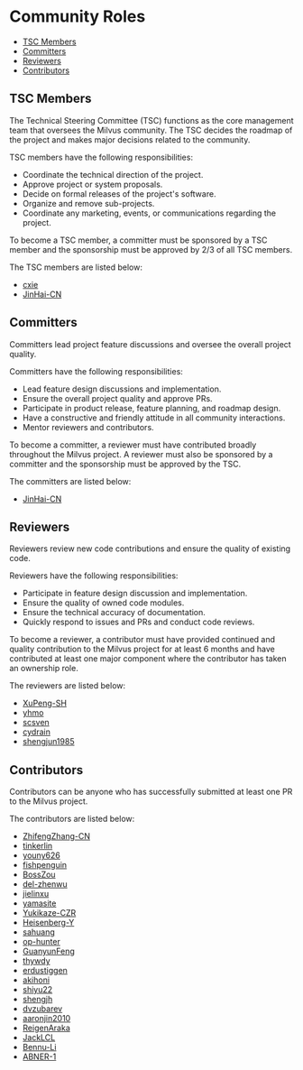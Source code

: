 # Community Roles

<!-- TOC -->

-   [TSC Members](#tsc-members)
-   [Committers](#committers)
-   [Reviewers](#reviewers)
-   [Contributors](#contributors)

<!-- /TOC -->

## TSC Members

The Technical Steering Committee (TSC) functions as the core management team that oversees the Milvus community. The TSC decides the roadmap of the project and makes major decisions related to the community.

TSC members have the following responsibilities:

-   Coordinate the technical direction of the project.
-   Approve project or system proposals.
-   Decide on formal releases of the project's software.
-   Organize and remove sub-projects.
-   Coordinate any marketing, events, or communications regarding the project.

To become a TSC member, a committer must be sponsored by a TSC member and the sponsorship must be approved by 2/3 of all TSC members.

The TSC members are listed below:

-   [cxie](https://github.com/cxie)
-   [JinHai-CN](https://github.com/JinHai-CN)

## Committers

Committers lead project feature discussions and oversee the overall project quality.

Committers have the following responsibilities:

-   Lead feature design discussions and implementation.
-   Ensure the overall project quality and approve PRs.
-   Participate in product release, feature planning, and roadmap design.
-   Have a constructive and friendly attitude in all community interactions.
-   Mentor reviewers and contributors.

To become a committer, a reviewer must have contributed broadly throughout the Milvus project. A reviewer must also be sponsored by a committer and the sponsorship must be approved by the TSC.

The committers are listed below:

-   [JinHai-CN](https://github.com/JinHai-CN)

## Reviewers

Reviewers review new code contributions and ensure the quality of existing code.

Reviewers have the following responsibilities:

-   Participate in feature design discussion and implementation.
-   Ensure the quality of owned code modules.
-   Ensure the technical accuracy of documentation.
-   Quickly respond to issues and PRs and conduct code reviews.

To become a reviewer, a contributor must have provided continued and quality contribution to the Milvus project for at least 6 months and have contributed at least one major component where the contributor has taken an ownership role.

The reviewers are listed below:

-   [XuPeng-SH](https://github.com/XuPeng-SH)
-   [yhmo](https://github.com/yhmo)
-   [scsven](https://github.com/scsven)
-   [cydrain](https://github.com/cydrain)
-   [shengjun1985](https://github.com/shengjun1985)

## Contributors

Contributors can be anyone who has successfully submitted at least one PR to the Milvus project.

The contributors are listed below:

-   [ZhifengZhang-CN](https://github.com/ZhifengZhang-CN)
-   [tinkerlin](https://github.com/tinkerlin)
-   [youny626](https://github.com/youny626)
-   [fishpenguin](https://github.com/fishpenguin)
-   [BossZou](https://github.com/BossZou)
-   [del-zhenwu](https://github.com/del-zhenwu)
-   [jielinxu](https://github.com/jielinxu)
-   [yamasite](https://github.com/yamasite)
-   [Yukikaze-CZR](https://github.com/Yukikaze-CZR)
-   [Heisenberg-Y](https://github.com/Heisenberg-Y)
-   [sahuang](https://github.com/sahuang)
-   [op-hunter](https://github.com/op-hunter)
-   [GuanyunFeng](https://github.com/GuanyunFeng)
-   [thywdy](https://github.com/thywdy)
-   [erdustiggen](https://github.com/erdustiggen)
-   [akihoni](https://github.com/akihoni)
-   [shiyu22](https://github.com/shiyu22)
-   [shengjh](https://github.com/shengjh)
-   [dvzubarev](https://github.com/dvzubarev)
-   [aaronjin2010](https://github.com/aaronjin2010)
-   [ReigenAraka](https://github.com/ReigenAraka)
-   [JackLCL](https://github.com/JackLCL)
-   [Bennu-Li](https://github.com/Bennu-Li)
-   [ABNER-1](https://github.com/ABNER-1)
